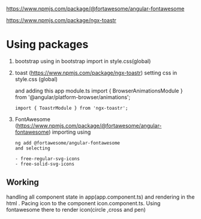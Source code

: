 https://www.npmjs.com/package/@fortawesome/angular-fontawesome

https://www.npmjs.com/package/ngx-toastr

# Using packages

1.  bootstrap
    using in bootstrap import in style.css(global)

2.  toast (https://www.npmjs.com/package/ngx-toastr)
    setting css in style.css (global)

    and adding this app module.ts
    import { BrowserAnimationsModule } from '@angular/platform-browser/animations';

        import { ToastrModule } from 'ngx-toastr';

3.  FontAwesome (https://www.npmjs.com/package/@fortawesome/angular-fontawesome)
    importing using

        ng add @fortawesome/angular-fontawesome
        and selecting

        - free-regular-svg-icons
        - free-solid-svg-icons

## Working

handling all component state in app(app.component.ts) and rendering in the html . Pacing icon to the component icon.component.ts. Using fontawesome there to render icon(circle ,cross and pen)
